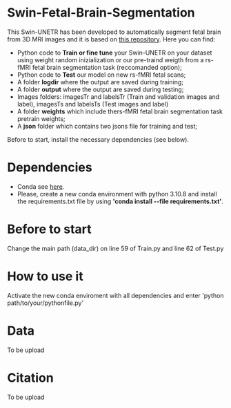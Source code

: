 # Swin-Fetal-Brain-Segmentation

This Swin-UNETR has been developed to automatically segment fetal brain from 3D MRI images and it is based on [this repository](https://github.com/Project-MONAI/research-contributions/tree/main/SwinUNETR). Here you can find:
 
  -  Python code to **Train or fine tune** your Swin-UNETR on your dataset using weight random inizialization or our pre-traind weigth from a rs-fMRI fetal brain segmentation task (reccomanded option);
  - Python code to **Test** our model on new rs-fMRI fetal scans;
  - A folder **logdir** where the output are saved during training;
  - A folder **output** where the output are saved during testing;
  - Images folders: imagesTr and labelsTr (Train and validation images and label), imagesTs and labelsTs (Test images and label)
  -  A folder **weights** which include thers-fMRI fetal brain segmentation task pretrain weights;
  -  A **json** folder which contains two jsons file for training and test;

Before to start, install the necessary dependencies (see below).

# Dependencies
- Conda see [here](https://conda.io/projects/conda/en/latest/user-guide/install/index.html).
- Please, create a new conda environment with python 3.10.8 and install the requirements.txt file by using **'conda install --file requirements.txt'**.

# Before to start

Change the main path (data_dir) on line 59 of Train.py and line 62 of Test.py

# How to use it

Activate the new conda enviroment with all dependencies and enter 'python path/to/your/pythonfile.py'

# Data

To be upload

# Citation

To be upload

